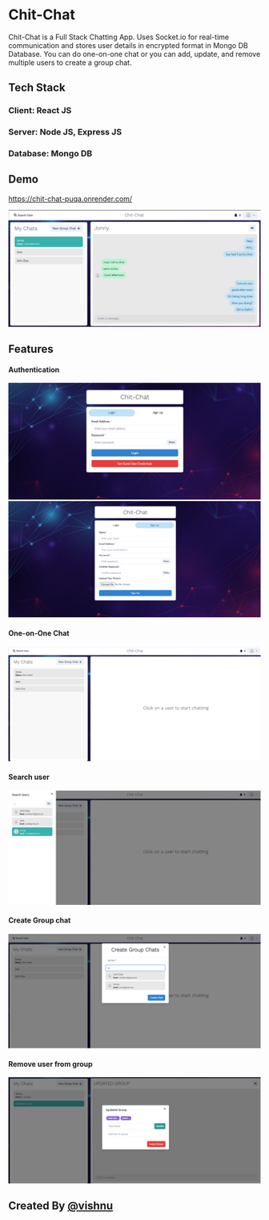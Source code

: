 # Chit-Chat

Chit-Chat is a Full Stack Chatting App. Uses Socket.io for real-time communication and stores user details in encrypted format in Mongo DB Database. You can do one-on-one chat or you can add, update, and remove multiple users to create a group chat.

## Tech Stack

### Client: React JS

### Server: Node JS, Express JS

### Database: Mongo DB

## Demo

https://chit-chat-puqa.onrender.com/

<img src="frontend\screenshots\Screenshot1.png" title="chit-chat">


## Features

#### Authentication
<img src="frontend\screenshots\Screenshot2.png" title="login">

<img src="frontend\screenshots\Screenshot3.png" title="sign-up">

#### One-on-One Chat
<img src="frontend\screenshots\Screenshot4.png" title="one-on-one chat">

#### Search user
<img src="frontend\screenshots\Screenshot5.png" title="search user">

#### Create Group chat
<img src="frontend\screenshots\Screenshot6.png" title="create group chat">

#### Remove user from group
<img src="frontend\screenshots\Screenshot7.png" title="remove user from group">



## Created By [@vishnu](https://github.com/Vishnu-Murti-Pandey/)
